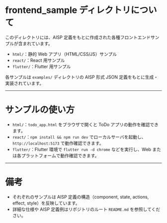 # frontend_sample ディレクトリについて

このディレクトリには、AISP 定義をもとに作成された各種フロントエンドサンプルが含まれています。

- `html/`：静的 Web アプリ（HTML/CSS/JS）サンプル
- `react/`：React 用サンプル
- `flutter/`：Flutter 用サンプル

各サンプルは `examples/` ディレクトリの AISP 形式 JSON 定義をもとに生成・実装されています。

---

# サンプルの使い方

- `html/`：`todo_app.html` をブラウザで開くと ToDo アプリの動作を確認できます。
- `react/`：`npm install && npm run dev` でローカルサーバを起動し、`http://localhost:5173` で動作確認できます。
- `flutter/`：Flutter 環境で `flutter run -d chrome` などを実行し、Web または各プラットフォームで動作確認できます。

---

# 備考

- それぞれのサンプルは AISP 定義の構造（component, state, actions, effect, style）を反映しています。
- 詳細な仕様や AISP 定義例はリポジトリのルート `README.md` を参照してください。
